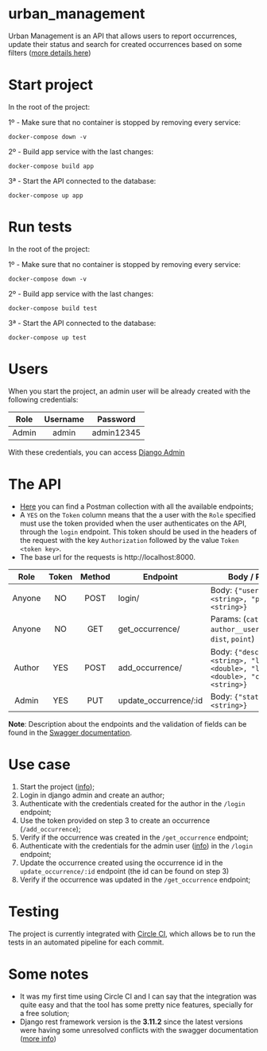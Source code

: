 # urban_management
Urban Management is an API that allows users to report occurrences, update their status and search for created
occurrences based on some filters ([more details here](#the-api))

# Start project
In the root of the project:

1º - Make sure that no container is stopped by removing every service:
```shell
docker-compose down -v
```

2º - Build app service with the last changes:
```shell
docker-compose build app
```

3ª - Start the API connected to the database:
```shell
docker-compose up app
```

# Run tests
In the root of the project:

1º - Make sure that no container is stopped by removing every service:
```shell
docker-compose down -v
```

2º - Build app service with the last changes:
```shell
docker-compose build test
```

3ª - Start the API connected to the database:
```shell
docker-compose up test
```

# Users
When you start the project, an admin user will be already created with the following credentials:

Role    | Username | Password   |
:-----: | :------: | :--------: |
Admin   | admin    | admin12345 |

With these credentials, you can access [Django Admin](http://localhost:8000/admin) 

# The API
- [Here](https://www.getpostman.com/collections/fed832dd7554420136db) you can find a Postman collection with all the 
available endpoints;
- A `YES` on the `Token` column means that the a user with the `Role` specified must use the token provided when the
user authenticates on the API, through the `login` endpoint. This token should be used in the headers of the request
with the key `Authorization` followed by the value `Token <token key>`.
- The base url for the requests is http://localhost:8000.

| Role   | Token  | Method  | Endpoint              | Body / Params                                                                                   |
|:------:|:------:|:-------:|-----------------------|-------------------------------------------------------------------------------------------------|
| Anyone | NO     | POST    | login/                | Body: `{"username":<string>, "password":<string>}`                                              |
| Anyone | NO     | GET     | get_occurrence/       | Params: (`category`, `author__user__username`, `dist`, `point`)                                 |
| Author | YES    | POST    | add_occurrence/       | Body: `{"description":<string>, "latitude":<double>, "longitude":<double>, "category":<string>}`|
| Admin  | YES    | PUT     | update_occurrence/:id | Body: `{"status":<string>}`                                                                     |

**Note**: Description about the endpoints and the validation of fields can be found in the 
[Swagger documentation](http://localhost:8000/docs/).

# Use case
1. Start the project ([info](#start-project));
2. Login in django admin and create an author;
3. Authenticate with the credentials created for the author in the `/login` endpoint;
4. Use the token provided on step 3 to create an occurrence (`/add_occurrence`);
5. Verify if the occurrence was created in the `/get_occurrence` endpoint;
6. Authenticate with the credentials for the admin user ([info](#users)) in the `/login` endpoint;
7. Update the occurrence created using the occurrence id in the `update_occurrence/:id` endpoint (the id can be found
on step 3)
8. Verify if the occurrence was updated in the `/get_occurrence` endpoint;

# Testing

The project is currently integrated with [Circle CI](https://circleci.com/), which allows be to run the tests in an 
automated pipeline for each commit.

# Some notes
- It was my first time using Circle CI and I can say that the integration was quite easy and that the tool has some
pretty nice features, specially for a free solution;
- Django rest framework version is the **3.11.2** since the latest versions were having some unresolved conflicts with
the swagger documentation ([more info](https://github.com/encode/django-rest-framework/issues/7555))
